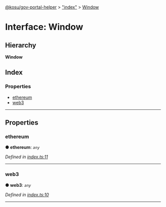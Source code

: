 [@kosu/gov-portal-helper](../README.md) > ["index"](../modules/_index_.md) > [Window](../interfaces/_index_.window.md)

# Interface: Window

## Hierarchy

**Window**

## Index

### Properties

* [ethereum](_index_.window.md#ethereum)
* [web3](_index_.window.md#web3)

---

## Properties

<a id="ethereum"></a>

###  ethereum

**● ethereum**: *`any`*

*Defined in [index.ts:11](https://github.com/paradigmfoundation/kosu-monorepo/blob/f80822a/packages/gov-portal-helper/src/index.ts#L11)*

___
<a id="web3"></a>

###  web3

**● web3**: *`any`*

*Defined in [index.ts:10](https://github.com/paradigmfoundation/kosu-monorepo/blob/f80822a/packages/gov-portal-helper/src/index.ts#L10)*

___

